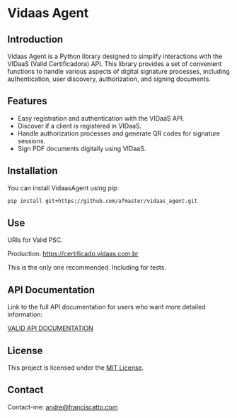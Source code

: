 

# Vidaas Agent

## Introduction

Vidaas Agent is a Python library designed to simplify interactions with the VIDaaS (Valid Certificadora) API. This library provides a set of convenient functions to handle various aspects of digital signature processes, including authentication, user discovery, authorization, and signing documents.

## Features

- Easy registration and authentication with the VIDaaS API.
- Discover if a client is registered in VIDaaS.
- Handle authorization processes and generate QR codes for signature sessions.
- Sign PDF documents digitally using VIDaaS.

## Installation

You can install VidaasAgent using pip:

```bash
pip install git+https://github.com/afmaster/vidaas_agent.git
```
## Use
URIs for Valid PSC.

Production: https://certificado.vidaas.com.br

This is the only one recommended. Including for tests.


## API Documentation 
Link to the full API documentation for users who want more detailed information:

[VALID API DOCUMENTATION](https://valid-sa.atlassian.net/wiki/spaces/PDD/pages/958365697/Manual+de+Integra+o+com+VIDaaS+-+Certificado+em+Nuvem)

## License
This project is licensed under the [MIT License](https://chat.openai.com/c/LICENSE).

## Contact

Contact-me: andre@franciscatto.com